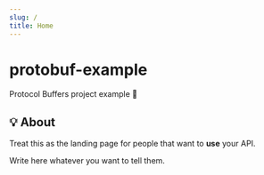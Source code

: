 ```yaml
---
slug: /
title: Home
---
```


# protobuf-example

Protocol Buffers project example 📜

## 💡 About

Treat this as the landing page for people
that want to **use** your API.

Write here whatever you want to tell them.
